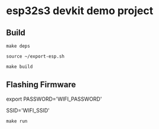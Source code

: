 # esp32s3 devkit demo project
## Build
```
make deps
```

```
source ~/export-esp.sh
```

```
make build
```

## Flashing Firmware
export PASSWORD='WIFI_PASSWORD'

SSID='WIFI_SSID'

```
make run
```
